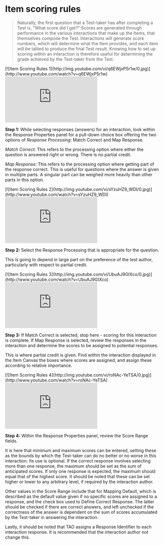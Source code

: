 # Item scoring rules

>Naturally, the first question that a Test-taker has after completing a Test is, "What score did I get?" Scores are generated through performance in the various interactions that make up the Items, that themselves compose the Test. Interactions will generate score numbers, which will determine what the Item provides, and each item will be tallied to produce the final Test result. Knowing how to set up scoring within an interaction is therefore useful for determining the grade achieved by the Test-taker from the Test.

<div class="hidden-video">
[![Item Scoring Rules 1](http://img.youtube.com/vi/q6EWjxP5r1w/0.jpg)](http://www.youtube.com/watch?v=q6EWjxP5r1w)
</div>

<div class='embed-container'><iframe src="https://www.youtube.com/embed/q6EWjxP5r1w?rel=0" frameborder="0" allowfullscreen="true"></iframe></div>

**Step 1:** While selecting responses (answers) for an interaction, look within the Response Properties panel for a pull-down choice box offering the two options of *Response Processing*: Match Correct and Map Response.

*Match Correct:* This refers to the processing option where either the question is answered right or wrong. There is no partial credit.

*Map Response:* This refers to the processing option where getting part of the response correct. This is useful for questions where the answer is given in multiple parts. A singular part can be weighed more heavily than other parts in this option.

<div class="hidden-video">
[![Item Scoring Rules 2](http://img.youtube.com/vi/sYzuHZ9_WDI/0.jpg)](http://www.youtube.com/watch?v=sYzuHZ9_WDI)
</div>

<div class='embed-container'><iframe src="https://www.youtube.com/embed/sYzuHZ9_WDI?rel=0" frameborder="0" allowfullscreen="true"></iframe></div>

**Step 2:** Select the Response Processing that is appropriate for the question.

This is going to depend in large part on the preference of the test author, particularly with respect to partial credit.

<div class="hidden-video">
[![Item Scoring Rules 3](http://img.youtube.com/vi/UbuAJ9GIXco/0.jpg)](http://www.youtube.com/watch?v=UbuAJ9GIXco)
</div>

<div class='embed-container'><iframe src="https://www.youtube.com/embed/UbuAJ9GIXco?rel=0" frameborder="0" allowfullscreen="true"></iframe></div>

**Step 3:** If Match Correct is selected, stop here - scoring for this interaction is complete. If Map Response is selected, review the responses in the interaction and determine the scores to be assigned to potential responses.

This is where partial credit is given. Find within the interaction displayed in the Item Canvas the boxes where scores are assigned, and assign these according to relative importance. 

<div class="hidden-video">
[![Item Scoring Rules 4](http://img.youtube.com/vi/roNAc-YeTSA/0.jpg)](http://www.youtube.com/watch?v=roNAc-YeTSA)
</div>

<div class='embed-container'><iframe src="https://www.youtube.com/embed/roNAc-YeTSA?rel=0" frameborder="0" allowfullscreen="true"></iframe></div>

**Step 4:** Within the Response Properties panel, review the Score Range fields.

It is here that minimum and maximum scores can be entered, setting these as the bounds by which the Test-taker can do no better or no worse in this interaction. Its use is optional. If the correct response involves selecting more than one response, the maximum should be set as the sum of anticipated scores. If only one response is expected, the maximum should equal that of the highest score. It should be noted that these can be set higher or lower to any arbitrary level, if required by the interaction author.

Other values in the Score Range include that for Mapping Default, which is described as the default value given if no specific scores are assigned to a response, and the check box used to Define Correct Response. The latter should be checked if there are correct answers, and left unchecked if the correctness of the answer is dependent on the sum of scores accumulated by the Test-taker in answering the interaction.

Lastly, it should be noted that TAO assigns a Response Identifier to each interaction response. It is recommended that the interaction author not change this.